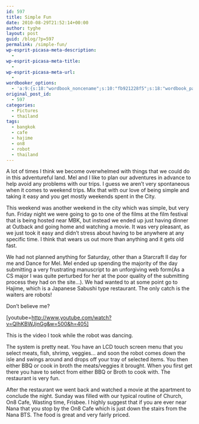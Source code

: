 ```yaml
---
id: 597
title: Simple Fun
date: 2010-08-29T21:52:14+00:00
author: tyghe
layout: post
guid: /blog/?p=597
permalink: /simple-fun/
wp-esprit-picasa-meta-description:
  - 
wp-esprit-picasa-meta-title:
  - 
wp-esprit-picasa-meta-url:
  - 
wordbooker_options:
  - 'a:9:{s:18:"wordbook_noncename";s:10:"fb921228f5";s:18:"wordbook_page_post";s:4:"-100";s:18:"wordbook_orandpage";s:1:"2";s:23:"wordbook_default_author";s:1:"2";s:23:"wordbook_extract_length";s:3:"256";s:19:"wordbook_actionlink";s:3:"300";s:18:"wordbook_attribute";s:31:"Posted a new post on their blog";s:29:"wordbooker_status_update_text";s:35:": New blog post :  %title% - %link%";s:20:"wordbook_comment_get";s:2:"on";}'
original_post_id:
  - 597
categories:
  - Pictures
  - thailand
tags:
  - bangkok
  - cafe
  - hajime
  - on8
  - robot
  - thailand
---
```

A lot of times I think we become overwhelmed with things that we could do in this adventureful land. Mel and I like to plan our adventures in advance to help avoid any problems with our trips. I guess we aren&#8217;t very spontaneous when it comes to weekend trips. Mix that with our love of being simple and taking it easy and you get mostly weekends spent in the City.

This weekend was another weekend in the city which was simple, but very fun. Friday night we were going to go to one of the films at the film festival that is being hosted near MBK, but instead we ended up just having dinner at Outback and going home and watching a movie. It was very pleasant, as we just took it easy and didn&#8217;t stress about having to be anywhere at any specific time. I think that wears us out more than anything and it gets old fast.

We had not planned anything for Saturday, other than a Starcraft II day for me and Dance for Mel. Mel ended up spending the majority of the day submitting a very frustrating manuscript to an unforgiving web form(As a CS major I was quite perturbed for her at the poor quality of the submitting process they had on the site&#8230;). We had wanted to at some point go to Hajime, which is a Japanese Sabushi type restaurant. The only catch is the waiters are robots!

Don&#8217;t believe me?
  
[youtube=http://www.youtube.com/watch?v=QIhKBWJjnGg&w=500&h=405]

This is the video I took while the robot was dancing.

The system is pretty neat. You have an LCD touch screen menu that you select meats, fish, shrimp, veggies&#8230; and soon the robot comes down the isle and swings around and drops off your tray of selected items. You then either BBQ or cook in broth the meats/veggies it brought. When you first get there you have to select from either BBQ or Broth to cook with. The restaurant is very fun.

After the restaurant we went back and watched a movie at the apartment to conclude the night. Sunday was filled with our typical routine of Church, On8 Cafe, Wasting time, Frisbee. I highly suggest that if you are ever near Nana that you stop by the On8 Cafe which is just down the stairs from the Nana BTS. The food is great and very fairly priced.
